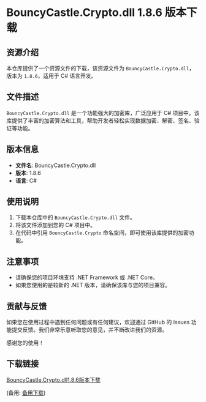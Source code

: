 # BouncyCastle.Crypto.dll 1.8.6 版本下载

## 资源介绍

本仓库提供了一个资源文件的下载，该资源文件为 `BouncyCastle.Crypto.dll`，版本为 `1.8.6`，适用于 C# 语言开发。

## 文件描述

`BouncyCastle.Crypto.dll` 是一个功能强大的加密库，广泛应用于 C# 项目中。该库提供了丰富的加密算法和工具，帮助开发者轻松实现数据加密、解密、签名、验证等功能。

## 版本信息

- **文件名**: BouncyCastle.Crypto.dll
- **版本**: 1.8.6
- **语言**: C#

## 使用说明

1. 下载本仓库中的 `BouncyCastle.Crypto.dll` 文件。
2. 将该文件添加到您的 C# 项目中。
3. 在代码中引用 `BouncyCastle.Crypto` 命名空间，即可使用该库提供的加密功能。

## 注意事项

- 请确保您的项目环境支持 .NET Framework 或 .NET Core。
- 如果您使用的是较新的 .NET 版本，请确保该库与您的项目兼容。

## 贡献与反馈

如果您在使用过程中遇到任何问题或有任何建议，欢迎通过 GitHub 的 Issues 功能提交反馈。我们非常乐意听取您的意见，并不断改进我们的资源。

感谢您的使用！

## 下载链接
[BouncyCastle.Crypto.dll1.8.6版本下载](https://pan.quark.cn/s/c19ad20e198e) 

(备用: [备用下载](https://pan.baidu.com/s/1HJvAmwb-A_xvJstoLDJp1Q?pwd=1234))
